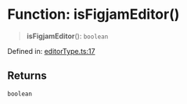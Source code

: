 # Function: isFigjamEditor()

> **isFigjamEditor**(): `boolean`

Defined in: [editorType.ts:17](https://github.com/vernak2539/figma-plugin-helpers/blob/main/src/editorType.ts#L17)

## Returns

`boolean`
